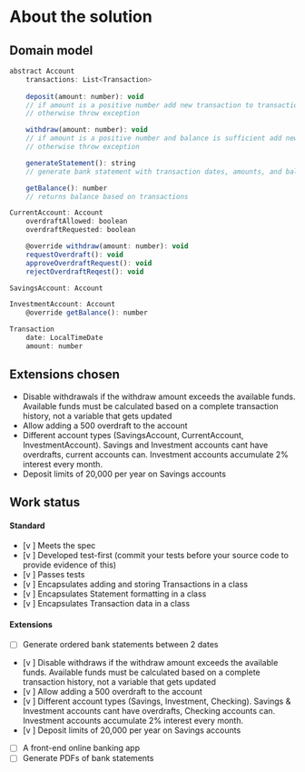 # About the solution

## Domain model
```javascript
abstract Account 
    transactions: List<Transaction>
    
    deposit(amount: number): void 
    // if amount is a positive number add new transaction to transaction list
    // otherwise throw exception

    withdraw(amount: number): void
    // if amount is a positive number and balance is sufficient add new transaction to transaction list
    // otherwise throw exception

    generateStatement(): string
    // generate bank statement with transaction dates, amounts, and balance at the time of transaction

    getBalance(): number
    // returns balance based on transactions

CurrentAccount: Account
    overdraftAllowed: boolean
    overdraftRequested: boolean

    @override withdraw(amount: number): void
    requestOverdraft(): void
    approveOverdraftRequest(): void
    rejectOverdraftReqest(): void

SavingsAccount: Account

InvestmentAccount: Account
    @override getBalance(): number

Transaction
    date: LocalTimeDate
    amount: number
```

## Extensions chosen

*  Disable withdrawals if the withdraw amount exceeds the available funds. Available funds must be calculated based on a complete transaction history, not a variable that gets updated
*  Allow adding a 500 overdraft to the account
*  Different account types (SavingsAccount, CurrentAccount, InvestmentAccount). Savings and Investment accounts cant have overdrafts, current accounts can. Investment accounts accumulate 2% interest every month.
*  Deposit limits of 20,000 per year on Savings accounts

## Work status


#### Standard
- [v ] Meets the spec
- [v ] Developed test-first (commit your tests before your source code to provide evidence of this)
- [v ] Passes tests
- [v ] Encapsulates adding and storing Transactions in a class
- [v ] Encapsulates Statement formatting in a class
- [v ] Encapsulates Transaction data in a class

#### Extensions
- [ ] Generate ordered bank statements between 2 dates
- [v ] Disable withdraws if the withdraw amount exceeds the available funds. Available funds must be calculated based on a complete transaction history, not a variable that gets updated
- [v ] Allow adding a 500 overdraft to the account
- [v ] Different account types (Savings, Investment, Checking). Savings & Investment accounts cant have overdrafts, Checking accounts can. Investment accounts accumulate 2% interest every month.
- [v ] Deposit limits of 20,000 per year on Savings accounts
- [ ] A front-end online banking app
- [ ] Generate PDFs of bank statements
